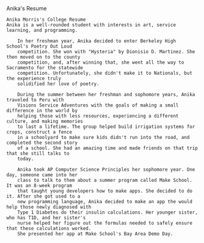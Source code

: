 <!DOCTYPE html>
<html lang="en">
<head>
    <meta charset="UTF-8">
    Anika's Resume

</head>
<body>

    Anika Morris's College Resume
    Anika is a well-rounded student with interests in art, service learning, and programming.
    
        In her freshman year, Anika decided to enter Berkeley High School's Poetry Out Loud
        competition. She won with "Hysteria" by Dionisio D. Martinez. She then moved on to the county
        competition, and, after winning that, she went all the way to Sacramento for the statewide
        competition. Unfortunately, she didn't make it to Nationals, but the experience truly
        solidified her love of poetry.
        
        During the summer between her freshman and sophomore years, Anika traveled to Peru with
        Visions Service Adventures with the goals of making a small difference in the world by
        helping those with less resources, experiencing a different culture, and making memories
        to last a lifetime. The group helped build irrigation systems for crops, construct a fence
        in a schoolyard to make sure kids didn't run into the road, and completed the second story
        of a school. She had an amazing time and made friends on that trip that she still talks to
        today.
        
        Anika took AP Computer Science Principles her sophomore year. One day, someone came into her
        class to talk to them about a summer program called Make School. It was an 8-week program 
        that taught young developers how to make apps. She decided to do it. After she got used to a 
        new programming language, Anika decided to make an app the would help those newly diagnosed with 
        Type 1 Diabetes do their insulin calculations. Her younger sister, who has T1D, and her sister's 
        nurse helped her figure out the formulas needed to safely ensure that these calculations worked. 
        She presented her app at Make School's Bay Area Demo Day.

</body>
</html>
